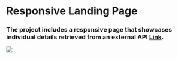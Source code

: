 # Responsive Landing Page

### The project includes a responsive page that showcases individual details retrieved from an external API [Link](https://randomuser.me/api/?page=3&results=10).

![](bharath-responsive-page.gif.gif)
